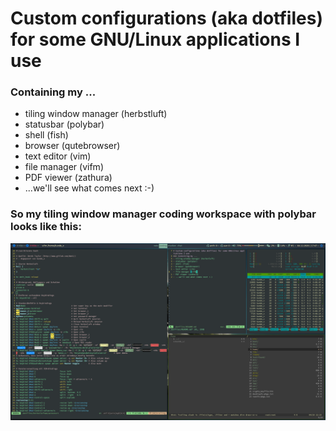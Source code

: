 # Custom configurations (aka dotfiles) for some GNU/Linux applications I use 
### Containing my ...
- tiling window manager (herbstluft)
- statusbar (polybar)
- shell (fish)
- browser (qutebrowser)
- text editor (vim)
- file manager (vifm)
- PDF viewer (zathura)
- ...we'll see what comes next :-) 

### So my tiling window manager coding workspace with polybar looks like this:

![my_desktop](desktop.png?raw=true "Title")
